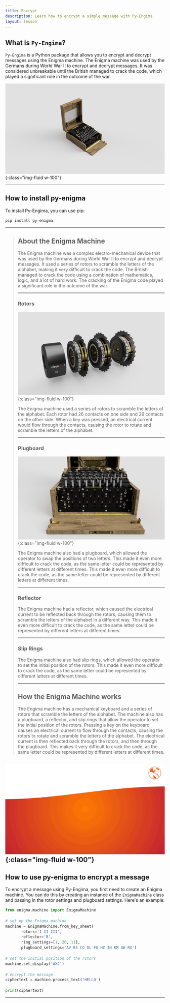 ```yaml
---
title: Encrypt
description: Learn how to encrypt a simple message with Py-Engima
layout: lesson
---
```


## What is `Py-Engima`?

`Py-Engima` is a Python package that allows you to encrypt and decrypt messages using the Enigma machine. The Enigma machine was used by the Germans during World War II to encrypt and decrypt messages. It was considered unbreakable until the British managed to crack the code, which played a significant role in the outcome of the war.

![Enimga Machine](assets/enigma.png){:class="img-fluid w-100"}

---

## How to install py-enigma

To install Py-Engima, you can use pip:

```bash
pip install py-enigma
```

---

> ## About the Enigma Machine
>
> The Enigma machine was a complex electro-mechanical device that was used by the Germans during World War II to encrypt and decrypt messages. It used a series of rotors to scramble the letters of the alphabet, making it very difficult to crack the code. The British managed to crack the code using a combination of mathematics, logic, and a lot of hard work. The cracking of the Enigma code played a significant role in the outcome of the war.
>
> ---
>
> ### Rotors
>
> ![Rotors](assets/rotors01.png){:class="img-fluid w-100"}
>
> The Enigma machine used a series of rotors to scramble the letters of the alphabet. Each rotor had 26 contacts on one side and 26 contacts on the other side. When a key was pressed, an electrical current would flow through the contacts, causing the rotor to rotate and scramble the letters of the alphabet.
>
> ---
>
> ### Plugboard
>
> ![Plugboard](assets/plugboard.png){:class="img-fluid w-100"}
>
> The Enigma machine also had a plugboard, which allowed the operator to swap the positions of two letters. This made it even more difficult to crack the code, as the same letter could be represented by different letters at different times. This made it even more difficult to crack the code, as the same letter could be represented by different letters at different times.
>
> ---
>
> ### Reflector
>
> The Enigma machine had a reflector, which caused the electrical current to be reflected back through the rotors, causing them to scramble the letters of the alphabet in a different way. This made it even more difficult to crack the code, as the same letter could be represented by different letters at different times.
>
> ---
>
> ### Slip Rings
>
> The Enigma machine also had slip rings, which allowed the operator to set the initial position of the rotors. This made it even more difficult to crack the code, as the same letter could be represented by different letters at different times.
>
> ---
>
> ## How the Enigma Machine works
>
> The Engima machine has a mechanical keyboard and a series of rotors that scramble the letters of the alphabet. The machine also has a plugboard, a reflector, and slip rings that allow the operator to set the initial position of the rotors. Pressing a key on the keyboard causes an electrical current to flow through the contacts, causing the rotors to rotate and scramble the letters of the alphabet. The electrical current is then reflected back through the rotors, and then through the plugboard. This makes it very difficult to crack the code, as the same letter could be represented by different letters at different times.

![Encoding.gif](assets/encoding.gif){:class="img-fluid w-100"}
---

## How to use py-enigma to encrypt a message

To encrypt a message using Py-Engima, you first need to create an Enigma machine. You can do this by creating an instance of the `EnigmaMachine` class and passing in the rotor settings and plugboard settings. Here's an example:

```python
from enigma.machine import EnigmaMachine

# set up the Enigma machine
machine = EnigmaMachine.from_key_sheet(
       rotors='I II III',
       reflector='B',
       ring_settings=[1, 20, 11],
       plugboard_settings='AV BS CG DL FU HZ IN KM OW RX')

# set the initial position of the rotors
machine.set_display('WXC')

# encrypt the message
ciphertext = machine.process_text('HELLO')

print(ciphertext)
```

---
